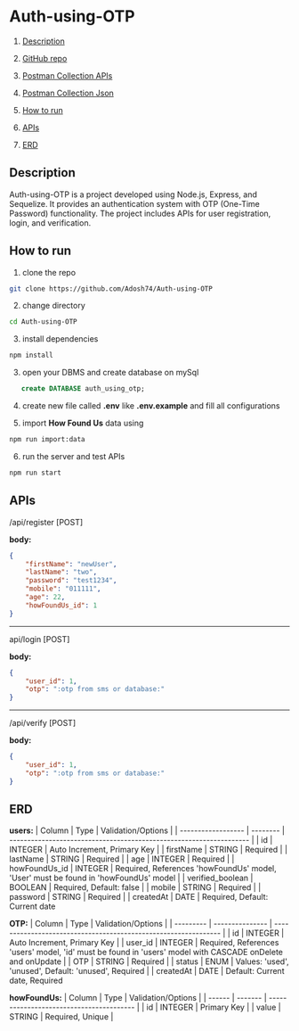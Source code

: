 # Auth-using-OTP

1. [Description](#description)

2. [GitHub repo](https://github.com/Adosh74/Auth-using-OTP) 

3. [Postman Collection APIs](https://lively-astronaut-351758.postman.co/workspace/Team-Workspace~c51b6aa5-67a5-46bc-82e7-11cc3b1ff0c7/collection/22825654-abb654f7-8e46-477a-a155-e23d28d63bc8?action=share&creator=22825654&active-environment=22825654-2e965a94-cec4-4a02-9023-6da3733177ba)

4. [Postman Collection Json](https://github.com/Adosh74/Auth-using-OTP/blob/main/Technical_Test.postman_collection.json)

5. [How to run](#how-to-run)

6. [APIs](#apis)

7. [ERD](#erd)

## Description
Auth-using-OTP is a project developed using Node.js, Express, and Sequelize. It provides an authentication system with OTP (One-Time Password) functionality. The project includes APIs for user registration, login, and verification.

## How to run

1. clone the repo

```bash
git clone https://github.com/Adosh74/Auth-using-OTP
```

2. change directory

```bash
cd Auth-using-OTP
```

3. install dependencies

```bash
npm install
```

3. open your DBMS and create database on mySql

```sql
   create DATABASE auth_using_otp;
```

4. create new file called **.env** like **.env.example** and fill all configurations

5. import **How Found Us** data using

```bash
npm run import:data
```

6. run the server and test APIs

```bash
npm run start
```

## APIs

/api/register [POST]

**body:**

```json
{
    "firstName": "newUser",
    "lastName": "two",
    "password": "test1234",
    "mobile": "011111",
    "age": 22,
    "howFoundUs_id": 1
}
```

---

api/login [POST]

**body:**

```json
{
    "user_id": 1,
    "otp": ":otp from sms or database:"
}
```

---

/api/verify [POST]

**body:**

```json
{
    "user_id": 1,
    "otp": ":otp from sms or database:"
}
```

## ERD

**users:**
| Column | Type | Validation/Options |
| ------------------ | -------- | ------------------------------------------------------------------- |
| id | INTEGER | Auto Increment, Primary Key |
| firstName | STRING | Required |
| lastName | STRING | Required |
| age | INTEGER | Required |
| howFoundUs_id | INTEGER | Required, References 'howFoundUs' model, 'User' must be found in 'howFoundUs' model |
| verified_boolean | BOOLEAN | Required, Default: false |
| mobile | STRING | Required |
| password | STRING | Required |
| createdAt | DATE | Required, Default: Current date

**OTP:**
| Column | Type | Validation/Options |
| --------- | --------------- | --------------------------------------------------------------- |
| id | INTEGER | Auto Increment, Primary Key |
| user_id | INTEGER | Required, References 'users' model, 'id' must be found in 'users' model with CASCADE onDelete and onUpdate |
| OTP | STRING | Required |
| status | ENUM | Values: 'used', 'unused', Default: 'unused', Required |
| createdAt | DATE | Default: Current date, Required

**howFoundUs:**
| Column | Type | Validation/Options |
| ------ | ------- | ---------------------------------------- |
| id | INTEGER | Primary Key |
| value | STRING | Required, Unique |